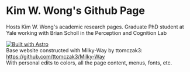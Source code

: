 # Kim W. Wong's Github Page

Hosts Kim W. Wong's academic research pages. Graduate PhD student at Yale working with Brian Scholl in the Perception and Cognition Lab

[![Built with Astro](https://astro.badg.es/v2/built-with-astro/tiny.svg)](https://astro.build)
<br />
Base website constructed with Milky-Way by ttomczak3: https://github.com/ttomczak3/Milky-Way
<br />
With personal edits to colors, all the page content, menus, fonts, etc.
